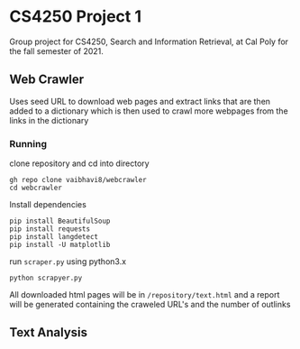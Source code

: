 # CS4250 Project 1

Group project for CS4250, Search and Information Retrieval, at Cal Poly for the fall semester of 2021.

## Web Crawler

Uses seed URL to download web pages and extract links that are then added to a dictionary which is then used to crawl more webpages from the links in the dictionary

### Running

clone repository and cd into directory

    gh repo clone vaibhavi8/webcrawler
    cd webcrawler

Install dependencies

    pip install BeautifulSoup
    pip install requests
    pip install langdetect
    pip install -U matplotlib

run `scraper.py` using python3.x

    python scrapyer.py

All downloaded html pages will be in `/repository/text.html` and a report will be generated containing the craweled URL's and the number of outlinks

## Text Analysis